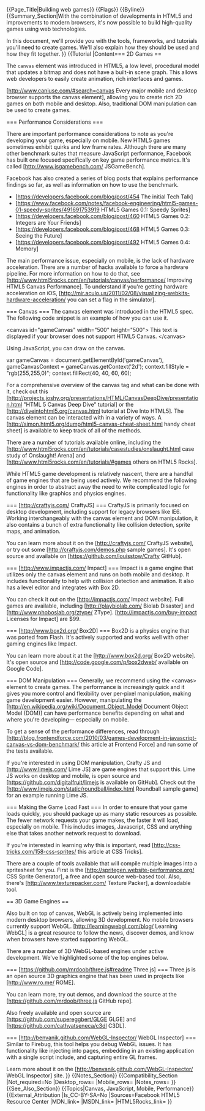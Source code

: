 {{Page_Title|Building web games}}
{{Flags}}
{{Byline}}
{{Summary_Section|With the combination of developments in HTML5 and improvements to modern browsers, it's now possible to build high-quality games using web technologies.

In this document, we'll provide you with the tools, frameworks, and tutorials you'll need to create games.  We'll also explain how they should be used and how they fit together.
}}
{{Tutorial
|Content=== 2D Games ==

The <code>canvas</code> element was introduced in HTML5, a low level, procedural model that updates a bitmap and does not have a built-in scene graph. This allows web developers to easily create animation, rich interfaces and games. 

[http://www.caniuse.com/#search=canvas Every major mobile and desktop browser supports the canvas element], allowing you to create rich 2D games on both mobile and desktop. Also, traditional DOM manipulation can be used to create games.

=== Performance Considerations ===

There are important performance considerations to note as you're developing your game, especially on mobile. New HTML5 games sometimes exhibit quirks and low frame rates. Although there are many other benchmark suites that measure JavaScript performance, Facebook has built one focused specifically on key game performance metrics. It's called [http://www.jsgamebench.com/ JSGameBench].

Facebook has also created a series of blog posts that explains performance findings so far, as well as information on how to use the benchmark.

* [https://developers.facebook.com/blog/post/454 The initial Tech Talk]
* [https://www.facebook.com/notes/facebook-engineering/html5-games-01-speedy-sprites/491691753919 HTML5 Games 0.1: Speedy Sprites]
* [https://developers.facebook.com/blog/post/460 HTML5 Games 0.2: Integers are Your Friends]
* [https://developers.facebook.com/blog/post/468 HTML5 Games 0.3: Seeing the Future]
* [https://developers.facebook.com/blog/post/492 HTML5 Games 0.4: Memory]

The main performance issue, especially on mobile, is the lack of hardware acceleration. There are a number of hacks available to force a hardware pipeline. For more information on how to do that, see [http://www.html5rocks.com/en/tutorials/canvas/performance/ Improving HTML5 Canvas Performance]. To understand if you're getting hardware acceleration on iOS, [http://mir.aculo.us/2011/02/08/visualizing-webkits-hardware-acceleration/ you can set a flag in the simulator].

=== Canvas ===
The canvas element was introduced in the HTML5 spec. The following code snippet is an example of how you can use it.

 &lt;canvas id="gameCanvas" width="500" height="500"&gt;
     This text is displayed if your browser does not support HTML5 Canvas.
 &lt;/canvas&gt;

Using JavaScript, you can draw on the canvas.

 var gameCanvas = document.getElementById('gameCanvas'),
     gameCanvasContext = gameCanvas.getContext('2d');
 context.fillStyle = "rgb(255,255,0)";
 context.fillRect(40, 40, 60, 60);

For a comprehensive overview of the canvas tag and what can be done with it, check out this [http://projects.joshy.org/presentations/HTML/CanvasDeepDive/presentation.html "HTML 5 Canvas Deep Dive" tutorial] or the [http://diveintohtml5.org/canvas.html tutorial at Dive Into HTML5]. The canvas element can be interacted with in a variety of ways. A [http://simon.html5.org/dump/html5-canvas-cheat-sheet.html handy cheat sheet] is available to keep track of all of the methods.

There are a number of tutorials available online, including the [http://www.html5rocks.com/en/tutorials/casestudies/onslaught.html case study of Onslaught! Arena] and [http://www.html5rocks.com/en/tutorials/#games others on HTML5 Rocks].

While HTML5 game development is relatively nascent, there are a handful of game engines that are being used actively. We recommend the following engines in order to abstract away the need to write complicated logic for functionality like graphics and physics engines.

=== [http://craftyjs.com/ CraftyJS] ===
CraftyJS is primarily focused on desktop development, including support for legacy browsers like IE6. Working interchangeably with the canvas element and DOM manipulation, it also contains a bunch of extra functionality like collision detection, sprite maps, and animation.

You can learn more about it on the [http://craftyjs.com/ CraftyJS website], or try out some [http://craftyjs.com/demos.php sample games]. It's open source and available on [https://github.com/louisstow/Crafty GitHub].

=== [http://www.impactjs.com/ Impact] ===
Impact is a game engine that utilizes only the canvas element and runs on both mobile and desktop. It includes functionality to help with collision detection and animation. It also has a level editor and integrates with Box 2D.

You can check it out on the [http://impactjs.com/ Impact website]. Full games are available, including [http://playbiolab.com/ Biolab Disaster] and [http://www.phoboslab.org/ztype/ ZType]. [http://impactjs.com/buy-impact Licenses for Impact] are $99.

=== [http://www.box2d.org/ Box2D] ===
Box2D is a physics engine that was ported from Flash. It's actively supported and works well with other gaming engines like Impact. 

You can learn more about it at the [http://www.box2d.org/ Box2D website]. It's open source and [http://code.google.com/p/box2dweb/ available on Google Code].

=== DOM Manipulation ===
Generally, we recommend using the &lt;canvas&gt; element to create games. The performance is increasingly quick and it gives you more control and flexibility over per-pixel manipulation, making game development easier. However, manipulating the [http://en.wikipedia.org/wiki/Document_Object_Model Document Object Model (DOM)] can have performance benefits depending on what and where you're developing— especially on mobile.

To get a sense of the performance differences, read through [http://blog.frontendforce.com/2010/03/games-development-in-javascript-canvas-vs-dom-benchmark/ this article at Frontend Force] and run some of the tests available.

If you're interested in using DOM manipulation, Crafty JS and [http://www.limejs.com/ Lime JS] are game engines that support this. Lime JS works on desktop and mobile, is open source and [https://github.com/digitalfruit/limejs is available on GitHub]. Check out the [http://www.limejs.com/static/roundball/index.html Roundball sample game] for an example running Lime JS.

=== Making the Game Load Fast ===
In order to ensure that your game loads quickly, you should package up as many static resources as possible. The fewer network requests your game makes, the faster it will load, especially on mobile. This includes images, Javascript, CSS and anything else that takes another network request to download. 

If you're interested in learning why this is important, read [http://css-tricks.com/158-css-sprites/ this article at CSS Tricks].

There are a couple of tools available that will compile multiple images into a spritesheet for you. First is the [http://spritegen.website-performance.org/ CSS Sprite Generator], a free and open source web-based tool. Also, there's [http://www.texturepacker.com/ Texture Packer], a downloadable tool.

== 3D Game Engines ==

Also built on top of canvas, WebGL is actively being implemented into modern desktop browsers, allowing 3D development. No mobile browsers currently support WebGL. [http://learningwebgl.com/blog/ Learning WebGL] is a great resource to follow the news, discover demos, and know when browsers have started supporting WebGL.

There are a number of 3D WebGL-based engines under active development. We've highlighted some of the top engines below.

=== [https://github.com/mrdoob/three.js#readme Three.js] ===
Three.js is an open source 3D graphics engine that has been used in projects like [http://www.ro.me/ ROME].

You can learn more, try out demos, and download the source at the [https://github.com/mrdoob/three.js GitHub repo].

Also freely available and open source are [https://github.com/supereggbert/GLGE GLGE] and [https://github.com/cathyatseneca/c3dl C3DL].

=== [http://benvanik.github.com/WebGL-Inspector/ WebGL Inspector] ===
Similar to Firebug, this tool helps you debug WebGL issues. It has functionality like injecting into pages, embedding in an existing application with a single script include, and capturing entire GL frames.

Learn more about it on the [http://benvanik.github.com/WebGL-Inspector/ WebGL Inspector] site.
}}
{{Notes_Section}}
{{Compatibility_Section
|Not_required=No
|Desktop_rows=
|Mobile_rows=
|Notes_rows=
}}
{{See_Also_Section}}
{{Topics|Canvas, JavaScript, Mobile, Performance}}
{{External_Attribution
|Is_CC-BY-SA=No
|Sources=Facebook HTML5 Resource Center
|MDN_link=
|MSDN_link=
|HTML5Rocks_link=
}}
